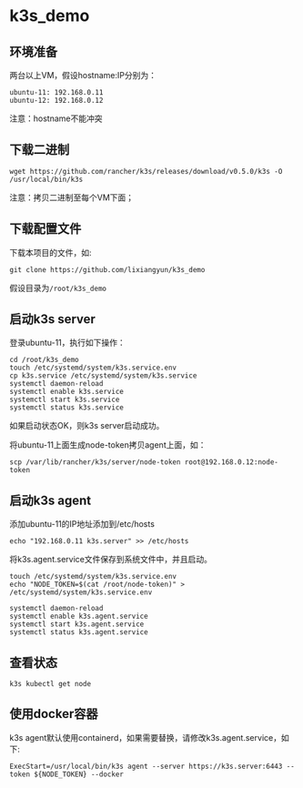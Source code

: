 # k3s_demo

## 环境准备
两台以上VM，假设hostname:IP分别为：
```
ubuntu-11: 192.168.0.11
ubuntu-12: 192.168.0.12
```
注意：hostname不能冲突

## 下载二进制

```
wget https://github.com/rancher/k3s/releases/download/v0.5.0/k3s -O /usr/local/bin/k3s
```

注意：拷贝二进制至每个VM下面；

## 下载配置文件

下载本项目的文件，如:

```
git clone https://github.com/lixiangyun/k3s_demo
```

假设目录为`/root/k3s_demo`

## 启动k3s server

登录ubuntu-11，执行如下操作：

```
cd /root/k3s_demo
touch /etc/systemd/system/k3s.service.env
cp k3s.service /etc/systemd/system/k3s.service
systemctl daemon-reload
systemctl enable k3s.service
systemctl start k3s.service
systemctl status k3s.service
```

如果启动状态OK，则k3s server启动成功。

将ubuntu-11上面生成node-token拷贝agent上面，如：

```
scp /var/lib/rancher/k3s/server/node-token root@192.168.0.12:node-token
```

## 启动k3s agent

添加ubuntu-11的IP地址添加到/etc/hosts

```
echo "192.168.0.11 k3s.server" >> /etc/hosts
```

将k3s.agent.service文件保存到系统文件中，并且启动。

```
touch /etc/systemd/system/k3s.service.env
echo "NODE_TOKEN=$(cat /root/node-token)" > /etc/systemd/system/k3s.service.env
```

```
systemctl daemon-reload
systemctl enable k3s.agent.service
systemctl start k3s.agent.service
systemctl status k3s.agent.service
```

## 查看状态
```
k3s kubectl get node
```

## 使用docker容器

k3s agent默认使用containerd，如果需要替换，请修改k3s.agent.service，如下:

```
ExecStart=/usr/local/bin/k3s agent --server https://k3s.server:6443 --token ${NODE_TOKEN} --docker
```

